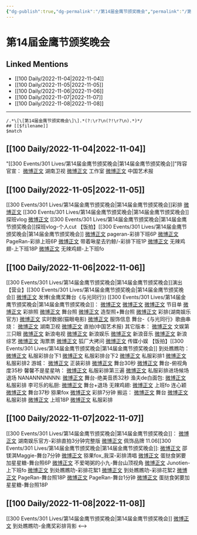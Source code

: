 ```yaml
---
{"dg-publish":true,"dg-permalink":"/第14届金鹰节颁奖晚会","permalink":"/第14届金鹰节颁奖晚会/"}
---
```


# 第14届金鹰节颁奖晚会

## Linked Mentions
- [[100 Daily/2022-11-04\|2022-11-04]]
- [[100 Daily/2022-11-05\|2022-11-05]]
- [[100 Daily/2022-11-06\|2022-11-06]]
- [[100 Daily/2022-11-07\|2022-11-07]]
- [[100 Daily/2022-11-08\|2022-11-08]]


---

```expander
/.*\[\[第14届金鹰节颁奖晚会\]\].*(?:\r?\n(?!\r?\n).*)*/
## [[$filename]]
$match
```
## [[100 Daily/2022-11-04\|2022-11-04]]

"[[300 Events/301 Lives/第14届金鹰节颁奖晚会\|第14届金鹰节颁奖晚会]]"阵容官宣：
[微博正文](https://weibo.com/1638629382/Mdr4h2aJr) 湖南卫视
[微博正文](http://weibo.com/7478855230/Mdr7Xapnp) 工作室
[微博正文](http://weibo.com/1943724947/Mdr7dBE2O) 中国艺术报

## [[100 Daily/2022-11-05\|2022-11-05]]

[[300 Events/301 Lives/第14届金鹰节颁奖晚会\|第14届金鹰节颁奖晚会]]彩排
[微博正文](http://weibo.com/2521982992/MdE0bB9zo) [[300 Events/301 Lives/第14届金鹰节颁奖晚会\|第14届金鹰节颁奖晚会]]探班vlog
[微博正文](http://weibo.com/6466290670/MdEGVyrJE) [[300 Events/301 Lives/第14届金鹰节颁奖晚会\|第14届金鹰节颁奖晚会]]探班vlog-个人cut
【饭拍】[[300 Events/301 Lives/第14届金鹰节颁奖晚会\|第14届金鹰节颁奖晚会]]
[微博正文](http://weibo.com/7633014126/MdFdz7vIZ) pageran-彩排下班6P
[微博正文](https://m.weibo.cn/7633014126/4832585823557123) PageRan-彩排上班6P
[微博正文](http://weibo.com/3246571812/MdFaKxCjf) 带着啾星去钓鲸/-彩排下班1P
[微博正文](http://weibo.com/7495641082/MdFrd78Ra) 无辣鸡翅-上下班18P
[微博正文](http://weibo.com/7495641082/MdFkY3IW3) 无辣鸡翅-上下班fo

## [[100 Daily/2022-11-06\|2022-11-06]]

[[300 Events/301 Lives/第14届金鹰节颁奖晚会\|第14届金鹰节颁奖晚会]]演出
【营业】[[300 Events/301 Lives/第14届金鹰节颁奖晚会\|第14届金鹰节颁奖晚会]]
[微博正文](http://weibo.com/1736988591/MdOTnmeeT) 发博(金鹰奖舞台《与光同行》)
[[300 Events/301 Lives/第14届金鹰节颁奖晚会\|第14届金鹰节颁奖晚会]]：
[微博正文](http://weibo.com/1638629382/MdMSZ1Qkz) [微博正文](http://weibo.com/3171364240/MdNwHlNKz) [微博正文](http://weibo.com/3171364240/MdNlAjU6v) 节目单
[微博正文](http://weibo.com/7478855230/MdNmct8VA) 彩排照
[微博正文](http://weibo.com/3171364240/MdO2k2Tdy) 舞台照
[微博正文](https://m.weibo.cn/7478855230/4832948140905207) 造型照+舞台照
[微博正文](http://weibo.com/1721744173/MdOi4gFSj) 彩排(湖南娱乐官方)
[微博正文](http://weibo.com/2611607127/MdNZv6XFs) 实时数据(猫眼电影)
[微博正文](https://m.weibo.cn/7710473200/4832955312375688) 服饰信息
舞台-《与光同行》歌曲串烧：
[微博正文](https://weibo.com/1638629382/MdOC3AnX7) 湖南卫视
[微博正文](http://weibo.com/1943724947/MdNZYkYVk) 直拍(中国艺术报)
其它版本：
[微博正文](https://weibo.com/1371117067/MdO22eAax) 文娱第三只眼
[微博正文](http://weibo.com/1642592432/MdO3x6a46) 新浪电视
[微博正文](http://weibo.com/1642591402/MdO3R7kSf) 新浪娱乐
[微博正文](http://weibo.com/1266269835/MdO6BFqkX) 新浪音乐
[微博正文](http://weibo.com/1878335471/MdOdplBeR) 新浪综艺
[微博正文](http://weibo.com/2095820504/MdO4wdSZ2) 淘票票
[微博正文](http://weibo.com/6525010965/MdO6ehDTk) 狐厂大拷问
[微博正文](http://weibo.com/2116890350/MdO6Xt4C6) 传媒小娱
【饭拍】[[300 Events/301 Lives/第14届金鹰节颁奖晚会\|第14届金鹰节颁奖晚会]]
到处瞧瞧叻：
[微博正文](http://weibo.com/5488485092/MdND57ixn) 私服彩排台下1
[微博正文](http://weibo.com/5488485092/MdNp9C4Fe) 私服彩排台下2
[微博正文](https://weibo.com/5488485092/MdO9n1xzl) 私服彩排1
[微博正文](https://weibo.com/5488485092/MdOGEqAZ3) 私服彩排2
游城：
[微博正文](http://weibo.com/1801743981/MdO1VpCTQ) 正装彩排
[微博正文](https://weibo.com/1801743981/MdO3V1bdm) 舞台30秒
[微博正文](https://weibo.com/1801743981/MdOcRijXJ) 舞台-俯视角度35秒
馨馨不是星星呐：
[微博正文](https://weibo.com/5100381535/MdO3Yunjq) 私服彩排第三遍
[微博正文](https://weibo.com/5100381535/MdO7VdSC7) 私服彩排进场候场退场
NANANNNNNNN:
[微博正文](http://weibo.com/5970158873/MdOn88Q8E) 舞台-绝美音质32秒
渔夫de白面包:
[微博正文](https://weibo.com/1291340441/MdOEQtjGk) 私服彩排
李可乐的私厨:
[微博正文](https://m.weibo.cn/6120515674/4832936337086742) 舞台+退场
无辣鸡翅:
[微博正文](https://m.weibo.cn/7495641082/4832947544785119) 上班fo
连心颖
[微博正文](https://m.weibo.cn/3786880304/4832947562088864) 舞台37秒
猕果fox
[微博正文](https://m.weibo.cn/5604179672/4832941345348577) 彩排7分钟
搬运：
[微博正文](http://weibo.com/6433509682/MdODxqZXt) 舞台
[微博正文](http://weibo.com/5122158435/MdOJY6uNb) 私服彩排
[微博正文](http://weibo.com/6433509682/MdOLHniwH) 上班18P
[微博正文](https://weibo.com/5122158435/MdOYEdn2h) 私服彩排

## [[100 Daily/2022-11-07\|2022-11-07]]

[[300 Events/301 Lives/第14届金鹰节颁奖晚会\|第14届金鹰节颁奖晚会]]：
[微博正文](http://weibo.com/1721744173/MdQIHzPU6) 湖南娱乐官方-彩排直拍3分钟完整版
[微博正文](http://weibo.com/2043491874/MdVouaUBS) 佩饰品牌
11.06[[300 Events/301 Lives/第14届金鹰节颁奖晚会\|第14届金鹰节颁奖晚会]]:
[微博正文](http://weibo.com/7775580328/MdOlajLAY) 邵镁淇Maggie-舞台7分钟
[微博正文](http://weibo.com/5604179672/MdSe3qiwm) 猕果fox_我深-彩排清唱
[微博正文](http://weibo.com/6048634807/MdSSNyQpv) 蛋挞食粥要加星星糖-舞台照6P
[微博正文](http://weibo.com/6610705173/MdSE8AAb0) 不爱喝粥的小九-舞台山顶视角
[微博正文](http://weibo.com/2283247914/MdOR4lb0X) Junotien-上下班fo
[微博正文](https://weibo.com/5488485092/MdUC82Nzp) 到处瞧瞧叻-彩排花絮1
[微博正文](http://weibo.com/5488485092/MdY2OmEnh) 到处瞧瞧叻-彩排花絮2
[微博正文](http://weibo.com/7633014126/MdShspb6N) PageRan-舞台照18P
[微博正文](http://weibo.com/7633014126/MdT4vAf51) PageRan-舞台1分钟
[微博正文](https://m.weibo.cn/6048634807/4833285345389897) 蛋挞食粥要加星星糖-舞台照18P

## [[100 Daily/2022-11-08\|2022-11-08]]

[[300 Events/301 Lives/第14届金鹰节颁奖晚会\|第14届金鹰节颁奖晚会]]
[微博正文](http://weibo.com/5488485092/Me35ewGHc) 到处瞧瞧叻-金鹰奖彩排背影
<-->
